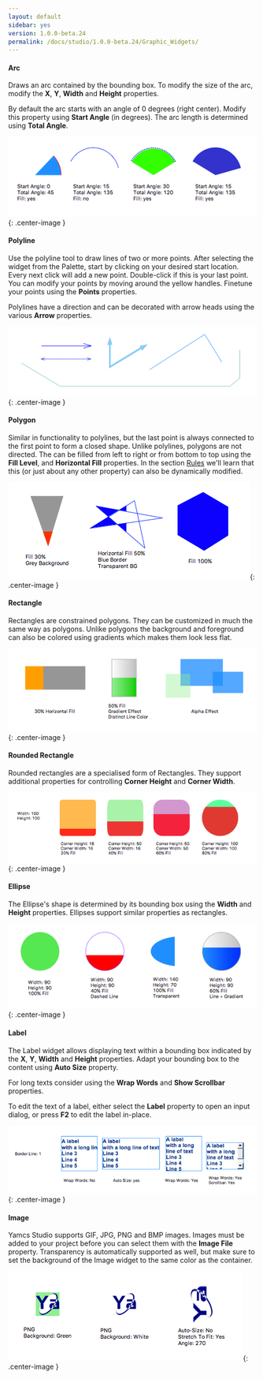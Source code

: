 ```yaml
---
layout: default
sidebar: yes
version: 1.0.0-beta.24
permalink: /docs/studio/1.0.0-beta.24/Graphic_Widgets/
---
```


#### Arc
Draws an arc contained by the bounding box. To modify the size of the arc, modify the **X**, **Y**, **Width** and **Height** properties. 

By default the arc starts with an angle of 0 degrees (right center). Modify this property using **Start Angle** (in degrees). The arc length is determined using **Total Angle**.

![Arc](/assets/studio/arc.png){: .center-image }

#### Polyline
Use the polyline tool to draw lines of two or more points. After selecting the widget from the Palette, start by clicking on your desired start location. Every next click will add a new point. Double-click if this is your last point. You can modify your points by moving around the yellow handles. Finetune your points using the **Points** properties.

Polylines have a direction and can be decorated with arrow heads using the various **Arrow** properties.

![Polyline](/assets/studio/polyline.png){: .center-image }

#### Polygon
Similar in functionality to polylines, but the last point is always connected to the first point to form a closed shape. Unlike polylines, polygons are not directed. The can be filled from left to right or from bottom to top using the **Fill Level**, and **Horizontal Fill** properties. In the section [Rules](/docs/studio/Rules_&_Scripts/#rules) we'll learn that this (or just about any other property) can also be dynamically modified.

![Polygon](/assets/studio/polygon.png){: .center-image }

#### Rectangle
Rectangles are constrained polygons. They can be customized in much the same way as polygons. Unlike polygons the background and foreground can also be colored using gradients which makes them look less flat.

![Rectangle](/assets/studio/rectangle.png){: .center-image }

#### Rounded Rectangle
Rounded rectangles are a specialised form of Rectangles. They support additional properties for controlling **Corner Height** and **Corner Width**.

![Rounded Rectangle](/assets/studio/rounded-rectangle.png){: .center-image }

#### Ellipse
The Ellipse's shape is determined by its bounding box using the **Width** and **Height** properties. Ellipses support similar properties as rectangles.

![Ellipse](/assets/studio/ellipse.png){: .center-image }

#### Label
The Label widget allows displaying text within a bounding box indicated by the **X**, **Y**, **Width** and **Height** properties. Adapt your bounding box to the content using **Auto Size** property.

For long texts consider using the **Wrap Words** and **Show Scrollbar** properties. 

To edit the text of a label, either select the **Label** property to open an input dialog, or press **F2** to edit the label in-place.

![Label](/assets/studio/label.png){: .center-image }

#### Image

Yamcs Studio supports GIF, JPG, PNG and BMP images. Images must be added to your project before you can select them with the **Image File** property. Transparency is automatically supported as well, but make sure to set the background of the Image widget to the same color as the container.

![Image](/assets/studio/image.png){: .center-image }

